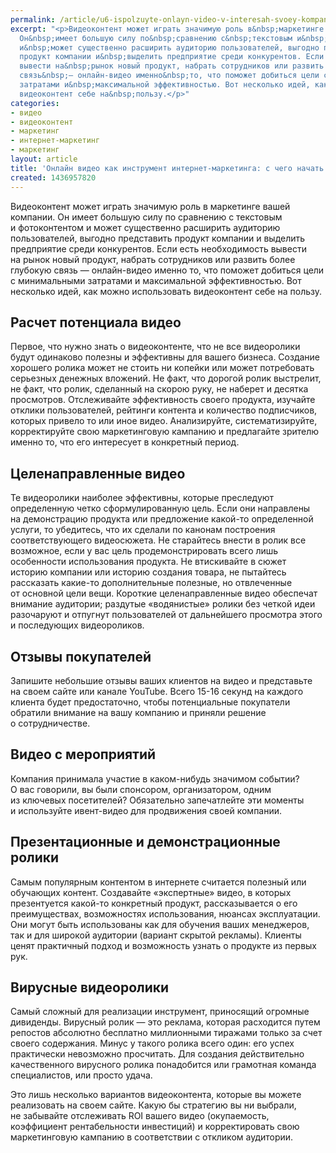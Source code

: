 ```yaml
---
permalink: /article/u6-ispolzuyte-onlayn-video-v-interesah-svoey-kompanii
excerpt: "<p>Видеоконтент может играть значимую роль в&nbsp;маркетинге вашей компании.
  Он&nbsp;имеет большую силу по&nbsp;сравнению с&nbsp;текстовым и&nbsp;фотоконтентом
  и&nbsp;может существенно расширить аудиторию пользователей, выгодно представить
  продукт компании и&nbsp;выделить предприятие среди конкурентов. Если есть необходимость
  вывести на&nbsp;рынок новый продукт, набрать сотрудников или развить более глубокую
  связь&nbsp;— онлайн-видео именно&nbsp;то, что поможет добиться цели с&nbsp;минимальными
  затратами и&nbsp;максимальной эффективностью. Вот несколько идей, как можно использовать
  видеоконтент себе на&nbsp;пользу.</p>"
categories:
- видео
- видеоконтент
- маркетинг
- интернет-маркетинг
- маркетинг
layout: article
title: 'Онлайн видео как инструмент интернет-маркетинга: с чего начать'
created: 1436957820
---
```

Видеоконтент может играть значимую роль в маркетинге вашей компании. Он имеет большую силу по сравнению с текстовым и фотоконтентом и может существенно расширить аудиторию пользователей, выгодно представить продукт компании и выделить предприятие среди конкурентов. Если есть необходимость вывести на рынок новый продукт, набрать сотрудников или развить более глубокую связь — онлайн-видео именно то, что поможет добиться цели с минимальными затратами и максимальной эффективностью. Вот несколько идей, как можно использовать видеоконтент себе на пользу.

## Расчет потенциала видео ##

Первое, что нужно знать о видеоконтенте, что не все видеоролики будут одинаково полезны и эффективны для вашего бизнеса. Создание хорошего ролика может не стоить ни копейки или может потребовать серьезных денежных вложений. Не факт, что дорогой ролик выстрелит, не факт, что ролик, сделанный на скорою руку, не наберет и десятка просмотров. Отслеживайте эффективность своего продукта, изучайте отклики пользователей, рейтинги контента и количество подписчиков, которых привело то или иное видео. Анализируйте, систематизируйте, корректируйте свою маркетинговую кампанию и предлагайте зрителю именно то, что его интересует в конкретный период.

## Целенаправленные видео ##

Те видеоролики наиболее эффективны, которые преследуют определенную четко сформулированную цель. Если они направлены на демонстрацию продукта или предложение какой-то определенной услуги, то убедитесь, что их сделали по канонам построения соответствующего видеосюжета. Не старайтесь внести в ролик все возможное, если у вас цель продемонстрировать всего лишь особенности использования продукта. Не втискивайте в сюжет историю компании или историю создания товара, не пытайтесь рассказать какие-то дополнительные полезные, но отвлеченные от основной цели вещи. Короткие целенаправленные видео обеспечат внимание аудитории; раздутые «водянистые» ролики без четкой идеи разочаруют и отпугнут пользователей от дальнейшего просмотра этого и последующих видеороликов.

## Отзывы покупателей ##

Запишите небольшие отзывы ваших клиентов на видео и представьте на своем сайте или канале YouTube. Всего 15-16 секунд на каждого клиента будет предостаточно, чтобы потенциальные покупатели обратили внимание на вашу компанию и приняли решение о сотрудничестве.

## Видео с мероприятий ##

Компания принимала участие в каком-нибудь значимом событии? О вас говорили, вы были спонсором, организатором, одним из ключевых посетителей? Обязательно запечатлейте эти моменты и используйте ивент-видео для продвижения своей компании.

## Презентационные и демонстрационные ролики ##

Самым популярным контентом в интернете считается полезный или обучающих контент. Создавайте «экспертные» видео, в которых презентуется какой-то конкретный продукт, рассказывается о его преимуществах, возможностях использования, нюансах эксплуатации. Они могут быть использованы как для обучения ваших менеджеров, так и для широкой аудитории (вариант скрытой рекламы). Клиенты ценят практичный подход и возможность узнать о продукте из первых рук.

## Вирусные видеоролики ##

Самый сложный для реализации инструмент, приносящий огромные дивиденды. Вирусный ролик — это реклама, которая расходится путем репостов абсолютно бесплатно миллионными тиражами только за счет своего содержания. Минус у такого ролика всего один: его успех практически невозможно просчитать. Для создания действительно качественного вирусного ролика понадобится или грамотная команда специалистов, или просто удача.

Это лишь несколько вариантов видеоконтента, которые вы можете реализовать на своем сайте. Какую бы стратегию вы ни выбрали, не забывайте отслеживать ROI вашего видео (окупаемость, коэффициент рентабельности инвестиций) и корректировать свою маркетинговую кампанию в соответствии с откликом аудитории.
